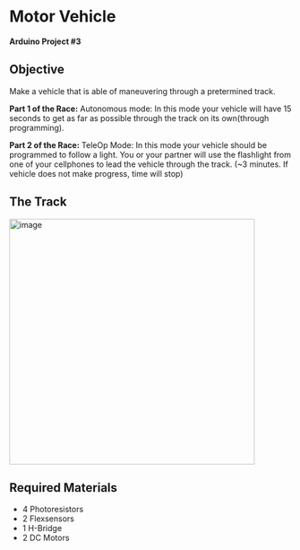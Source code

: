 # Motor Vehicle
**Arduino Project #3**

## Objective
Make a vehicle that is able of maneuvering through a pretermined track. 

**Part 1 of the Race:**
Autonomous mode:  In this mode your vehicle will have 15 seconds to get as far as possible through the track on its own(through programming).  

**Part 2 of the Race:**
TeleOp Mode:  In this mode your vehicle should be programmed to follow a light.  You or your partner will use the flashlight from one of your cellphones to lead the vehicle through the track.  (~3 minutes. If vehicle does not make progress, time will stop)

## The Track
<img width="438" alt="image" src="https://user-images.githubusercontent.com/89307499/170893895-2d705498-eee4-4418-a4ca-b06d1c43ccbf.png">

## Required Materials
- 4 Photoresistors
- 2 Flexsensors
- 1 H-Bridge
- 2 DC Motors
